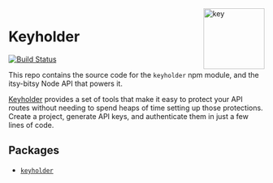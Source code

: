 <img align="right" src="https://emojipedia-us.s3.dualstack.us-west-1.amazonaws.com/thumbs/120/apple/155/key_1f511.png" alt="key" width="120">

# Keyholder

[![Build Status](https://travis-ci.com/trevorblades/keyholder.svg?branch=master)](https://travis-ci.com/trevorblades/keyholder)

This repo contains the source code for the `keyholder` npm module, and the itsy-bitsy Node API that powers it.

[Keyholder](https://keyholder.dev) provides a set of tools that make it easy to protect your API routes without needing to spend heaps of time setting up those protections. Create a project, generate API keys, and authenticate them in just a few lines of code.

## Packages

- [`keyholder`](./packages/keyholder)
